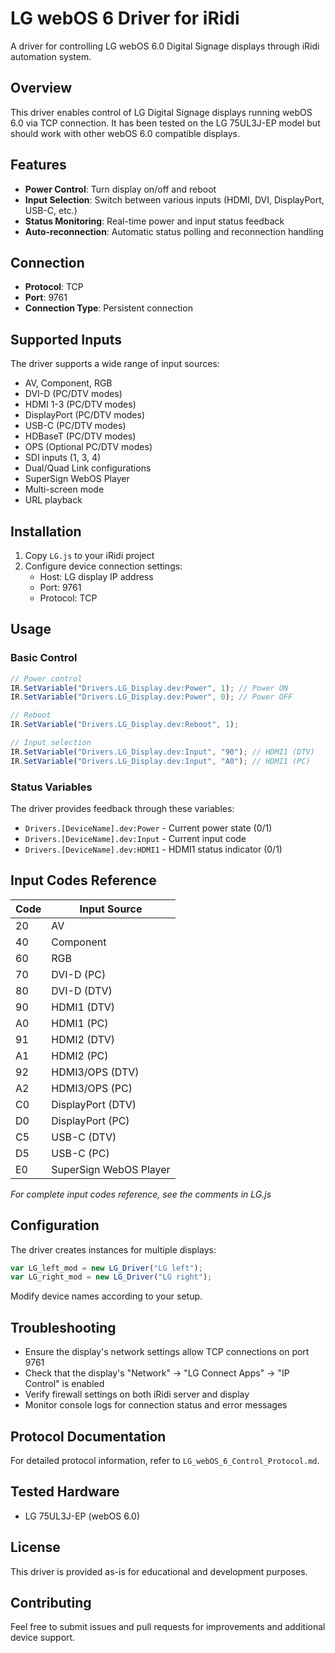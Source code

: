 # LG webOS 6 Driver for iRidi

A driver for controlling LG webOS 6.0 Digital Signage displays through iRidi automation system.

## Overview

This driver enables control of LG Digital Signage displays running webOS 6.0 via TCP connection. It has been tested on the LG 75UL3J-EP model but should work with other webOS 6.0 compatible displays.

## Features

- **Power Control**: Turn display on/off and reboot
- **Input Selection**: Switch between various inputs (HDMI, DVI, DisplayPort, USB-C, etc.)
- **Status Monitoring**: Real-time power and input status feedback
- **Auto-reconnection**: Automatic status polling and reconnection handling

## Connection

- **Protocol**: TCP
- **Port**: 9761
- **Connection Type**: Persistent connection

## Supported Inputs

The driver supports a wide range of input sources:

- AV, Component, RGB
- DVI-D (PC/DTV modes)
- HDMI 1-3 (PC/DTV modes)
- DisplayPort (PC/DTV modes)
- USB-C (PC/DTV modes)
- HDBaseT (PC/DTV modes)
- OPS (Optional PC/DTV modes)
- SDI inputs (1, 3, 4)
- Dual/Quad Link configurations
- SuperSign WebOS Player
- Multi-screen mode
- URL playback

## Installation

1. Copy `LG.js` to your iRidi project
2. Configure device connection settings:
   - Host: LG display IP address
   - Port: 9761
   - Protocol: TCP

## Usage

### Basic Control

```javascript
// Power control
IR.SetVariable("Drivers.LG_Display.dev:Power", 1); // Power ON
IR.SetVariable("Drivers.LG_Display.dev:Power", 0); // Power OFF

// Reboot
IR.SetVariable("Drivers.LG_Display.dev:Reboot", 1);

// Input selection
IR.SetVariable("Drivers.LG_Display.dev:Input", "90"); // HDMI1 (DTV)
IR.SetVariable("Drivers.LG_Display.dev:Input", "A0"); // HDMI1 (PC)
```

### Status Variables

The driver provides feedback through these variables:

- `Drivers.[DeviceName].dev:Power` - Current power state (0/1)
- `Drivers.[DeviceName].dev:Input` - Current input code
- `Drivers.[DeviceName].dev:HDMI1` - HDMI1 status indicator (0/1)

## Input Codes Reference

| Code | Input Source |
|------|-------------|
| 20 | AV |
| 40 | Component |
| 60 | RGB |
| 70 | DVI-D (PC) |
| 80 | DVI-D (DTV) |
| 90 | HDMI1 (DTV) |
| A0 | HDMI1 (PC) |
| 91 | HDMI2 (DTV) |
| A1 | HDMI2 (PC) |
| 92 | HDMI3/OPS (DTV) |
| A2 | HDMI3/OPS (PC) |
| C0 | DisplayPort (DTV) |
| D0 | DisplayPort (PC) |
| C5 | USB-C (DTV) |
| D5 | USB-C (PC) |
| E0 | SuperSign WebOS Player |

*For complete input codes reference, see the comments in LG.js*

## Configuration

The driver creates instances for multiple displays:

```javascript
var LG_left_mod = new LG_Driver("LG left");
var LG_right_mod = new LG_Driver("LG right");
```

Modify device names according to your setup.

## Troubleshooting

- Ensure the display's network settings allow TCP connections on port 9761
- Check that the display's "Network" → "LG Connect Apps" → "IP Control" is enabled
- Verify firewall settings on both iRidi server and display
- Monitor console logs for connection status and error messages

## Protocol Documentation

For detailed protocol information, refer to `LG_webOS_6_Control_Protocol.md`.

## Tested Hardware

- LG 75UL3J-EP (webOS 6.0)

## License

This driver is provided as-is for educational and development purposes.

## Contributing

Feel free to submit issues and pull requests for improvements and additional device support. 